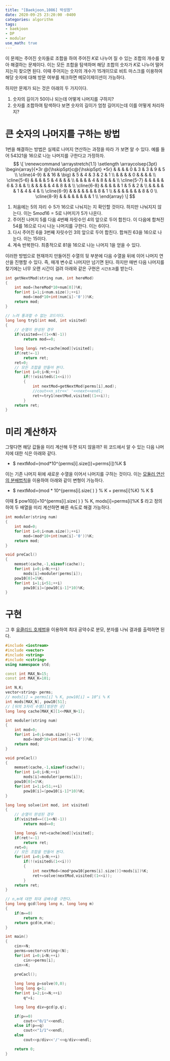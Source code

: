 ```yaml
---
title: "[Baekjoon,1086] 박성원"
date: 2020-09-25 23:20:00 -0400
categories: algorithm 
tags:
- baekjoon 
- DP 
- modular
use_math: true
--- 
```

이 문제는 주어진 숫자들로 조합을 하여 주어진 $K$로 나누어 질 수 있는 조합의 개수를 찾아 해결하는 문제이다. 
이는 모든 조합을 탐색하며 해당 조합의 숫자가 $K$로 나누어 떨어지는지 찾으면 된다. 
이때 주어지는 숫자의 개수가 15개이므로 비트 마스크를 이용하여 해당 숫자에 대해 방문 여부를 체크하면 메모이제이션이 가능하다. 

하지만 문제가 되는 것은 아래의 두 가지이다.  
1. 숫자의 길이가 50이나 되는데 어떻게 나머지를 구하지? 
2. 숫자를 조합하여 탐색하다 보면 숫자의 길이가 엄청 길어지는데 이를 어떻게 처리하지? 

# 큰 숫자의 나머지를 구하는 방법 
1번을 해결하는 방법은 실제로 나머지 연산하는 과정을 따라 가 보면 알 수 있다. 예를 들어 $54321$을 $16$으로 나눈 나머지를 구한다고 가정하자. 
$$ 
\[ 
\renewcommand \arraystretch{1.1} \setlength \arraycolsep{3pt}
\begin{array}{*3r @{\hskip5pt}c@{\hskip5pt} *5r}
  &  &   &      &   0  & 3 & 3  & 9 & 5 \\
  \cline{4-9}  
  &  & 16 & \big) & 5  & 4 & 3 & 2 & 1 \\
  &  &   &      &  0  &   &    &   &   \\
  \cline{5-6}  
  &  &   &      &  5  & 4 &    &   &   \\ 
  &  &   &      &  4  & 8 &    &   &   \\
  \cline{5-7}   
  &  &   &      &     & 6 & 3  &   &   \\  
  &  &   &      &     & 4  & 8  &   &   \\
  \cline{6-8}  
  &  &   &      &     & 1  & 5  & 2 &   \\  
  &  &   &      &     & 1  & 4  & 4 &   \\
  \cline{6-9}  
  &  &   &      &     &    &    & 8 & 1 \\ 
  &  &   &      &     &    &    & 8 & 0 \\
  \cline{8-9}  
  &  &   &      &     &    &    &   & 1 \\   
\end{array}
\]
$$

1. 처음에는 5의 자리 수 $5$가 $16$으로 나눠지는 지 확인할 것이다. 하지만 나눠지지 않는다. 이는 $5mod16=5$로 나머지가 $5$가 나온다. 
2. 주어진 나머지 $5$를 다음 4번째 자릿수인 $4$의 앞으로 두어 합친다. 이 다음에 합쳐진 $54$를 $16$으로 다시 나눈 나머지를 구한다. 
   이는 $6$이다. 
3. 다시 주어진 $6$을 3번째 자릿수인 $3$의 앞으로 두어 합친다. 합쳐진 $63$을 $16$으로 나눈다. 이는 $15$이다. 
4. 계속 반복한다. 최종적으로 $81$을 $16$으로 나눈 나머지 $1$을 얻을 수 있다. 

이러한 방법으로 현재까지 만들어진 수열의 뒷 부분에 다음 수열을 뒤에 이어 나머지 연산을 진행할 수 있다. 
즉, 매개 변수로 나머지만 넘기면 된다. 하지만 매번 다음 나머지를 찾기에는 너무 오랜 시간이 걸려 아래와 같은 구현은 `시간초과`를 받는다. 
```cpp
int getNextMod(string num, int hereMod)
{
    int mod=(hereMod*10+num[0])%K;
    for(int i=1;i<num.size();++i)
        mod=(mod*10+int(num[i]-'0'))%K;
    return mod;
}

// 느려 통과할 수 없는 코드이다. 
long long try1(int mod, int visited)
{
    // 순열이 완성된 경우 
    if(visited==((1<<N)-1))
        return mod==0;

    long long& ret=cache[mod][visited];
    if(ret!=-1)
        return ret;
    ret=0;
    // 모든 조합을 만들어 본다.
    for(int i=0;i<N;++i)
        if(!(visited&(1<<i)))
        {
            int nextMod=getNextMod(perms[i],mod);
            //cout<<n_str<<' '<<next<<endl;
            ret+=try1(nextMod,visited|(1<<i));
        }
    return ret;
}
```
# 미리 계산하자 
그렇다면 해당 값들을 미리 계산해 두면 되지 않을까? 
위 코드에서 알 수 있는 다음 나머지에 대한 식은 아래와 같다. 
- $ nextMod=(mod*10^{perms[i].size()}+perms[i])%K $  

이는 기존 나머지 뒤에 새로운 수열을 이어서 나머지를 구하는 것이다. 
이는 [모듈러 연산의 분배법칙](https://sexycoder.tistory.com/66)을 이용하여 아래와 같이 변형이 가능하다. 
- $ nextMod=(mod * 10^{perms[i].size( ) } % K + perms[i]%K) % K $ 

이때 $ pow10[i]=10^{perms[i].size( ) } % K, mods[i]=perms[i]%K $ 라고 정의하여 두 배열을 미리 계산하면 빠른 속도로 해결 가능하다. 
```cpp
int moduler(string num)
{
    int mod=0;
    for(int i=0;i<num.size();++i)
        mod=(mod*10+int(num[i]-'0'))%K;
    return mod;
}

void preCacl()
{
    memset(cache,-1,sizeof(cache));
    for(int i=0;i<N;++i)
        mods[i]=moduler(perms[i]);
    pow10[0]=1%K;
    for(int i=1;i<51;++i)
        pow10[i]=(pow10[i-1]*10)%K;
}
```

# 구현 
그 후 [유클리드 호제법](https://ko.wikipedia.org/wiki/%EC%9C%A0%ED%81%B4%EB%A6%AC%EB%93%9C_%ED%98%B8%EC%A0%9C%EB%B2%95)을 이용하여 최대 공약수로 분모, 분자를 나눠 결과를 출력하면 된다. 
```cpp
#include <iostream>
#include <vector>
#include <string>
#include <cstring>
using namespace std;

const int MAX_N=15;
const int MAX_K=101;

int N,K;
vector<string> perms;
// mods[i] = perms[i] % K, pow10[i] = 10^i % K
int mods[MAX_N], pow10[51];
// [뒤의 3자리 수열][방문한 곳]
long long cache[MAX_K][1<<MAX_N+1];

int moduler(string num)
{
    int mod=0;
    for(int i=0;i<num.size();++i)
        mod=(mod*10+int(num[i]-'0'))%K;
    return mod;
}

void preCacl()
{
    memset(cache,-1,sizeof(cache));
    for(int i=0;i<N;++i)
        mods[i]=moduler(perms[i]);
    pow10[0]=1%K;
    for(int i=1;i<51;++i)
        pow10[i]=(pow10[i-1]*10)%K;
}

long long solve(int mod, int visited)
{
    // 순열이 완성된 경우 
    if(visited==((1<<N)-1))
        return mod==0;

    long long& ret=cache[mod][visited];
    if(ret!=-1)
        return ret;
    ret=0;
    // 모든 조합을 만들어 본다.
    for(int i=0;i<N;++i)
        if(!(visited&(1<<i)))
        {
            int nextMod=(mod*pow10[perms[i].size()]+mods[i])%K;
            ret+=solve(nextMod,visited|(1<<i));
        }
    return ret;
}

// n,m에 대한 최대 공배수를 구한다. 
long long gcd(long long n, long long m)
{
    if(m==0)
        return n;
    return gcd(m,n%m);
}

int main()
{
    cin>>N;
    perms=vector<string>(N);
    for(int i=0;i<N;++i)
        cin>>perms[i];
    cin>>K;

    preCacl();
    
    long long p=solve(0,0);
    long long q=1;
    for(int i=2;i<=N;++i)
        q*=i;

    long long div=gcd(p,q);

    if(p==0)
        cout<<"0/1"<<endl;
    else if(p==q)
        cout<<"1/1"<<endl;
    else
        cout<<p/div<<'/'<<q/div<<endl;

    return 0;
}
```
